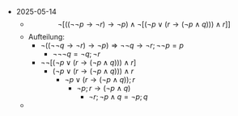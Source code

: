 - 2025-05-14
	- $$\neg\left\lbrack\left(\left(\neg\neg p\rightarrow\neg r\right)\rightarrow\neg p\right)\land\neg\left\lbrack\left(\neg p\lor\left(r\rightarrow\left(\neg p\land q\right)\right)\right)\land r\right\rbrack\right\rbrack$$
	- Aufteilung:
		- $\neg\left(\left(\neg\neg q\rightarrow\neg r\right)\rightarrow\neg p\right)\Rightarrow\neg\neg q\rightarrow\neg r;\neg\neg p=p$
			- $\neg\neg\neg q=\neg q;\neg r$
		- $\neg\neg\left\lbrack\left(\neg p\lor\left(r\rightarrow\left(\neg p\land q\right)\right)\right)\land r\right\rbrack$
			- $\left(\neg p\lor\left(r\rightarrow\left(\neg p\land q\right)\right)\right)\land r$
				- $\neg p\lor\left(r\rightarrow\left(\neg p\land q\right)\right);r$
					- $\neg p;r\rightarrow\left(\neg p\land q\right)$
						- $\neg r;\neg p\land q=\neg p;q$
	-